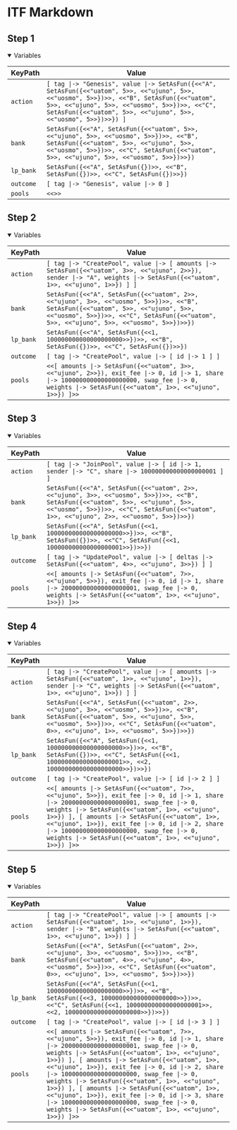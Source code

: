 # ITF Markdown

## Step 1

<details open>

<summary>Variables</summary>


|KeyPath|Value|
|-|-|
|`action`|`[ tag \|-> "Genesis", value \|-> SetAsFun({<<"A", SetAsFun({<<"uatom", 5>>, <<"ujuno", 5>>, <<"uosmo", 5>>})>>, <<"B", SetAsFun({<<"uatom", 5>>, <<"ujuno", 5>>, <<"uosmo", 5>>})>>, <<"C", SetAsFun({<<"uatom", 5>>, <<"ujuno", 5>>, <<"uosmo", 5>>})>>}) ]`|
|`bank`|`SetAsFun({<<"A", SetAsFun({<<"uatom", 5>>, <<"ujuno", 5>>, <<"uosmo", 5>>})>>, <<"B", SetAsFun({<<"uatom", 5>>, <<"ujuno", 5>>, <<"uosmo", 5>>})>>, <<"C", SetAsFun({<<"uatom", 5>>, <<"ujuno", 5>>, <<"uosmo", 5>>})>>})`|
|`lp_bank`|`SetAsFun({<<"A", SetAsFun({})>>, <<"B", SetAsFun({})>>, <<"C", SetAsFun({})>>})`|
|`outcome`|`[ tag \|-> "Genesis", value \|-> 0 ]`|
|`pools`|`<<>>`|


</details>

## Step 2

<details open>

<summary>Variables</summary>


|KeyPath|Value|
|-|-|
|`action`|`[ tag \|-> "CreatePool", value \|-> [ amounts \|-> SetAsFun({<<"uatom", 3>>, <<"ujuno", 2>>}), sender \|-> "A", weights \|-> SetAsFun({<<"uatom", 1>>, <<"ujuno", 1>>}) ] ]`|
|`bank`|`SetAsFun({<<"A", SetAsFun({<<"uatom", 2>>, <<"ujuno", 3>>, <<"uosmo", 5>>})>>, <<"B", SetAsFun({<<"uatom", 5>>, <<"ujuno", 5>>, <<"uosmo", 5>>})>>, <<"C", SetAsFun({<<"uatom", 5>>, <<"ujuno", 5>>, <<"uosmo", 5>>})>>})`|
|`lp_bank`|`SetAsFun({<<"A", SetAsFun({<<1, 100000000000000000000>>})>>, <<"B", SetAsFun({})>>, <<"C", SetAsFun({})>>})`|
|`outcome`|`[ tag \|-> "CreatePool", value \|-> [ id \|-> 1 ] ]`|
|`pools`|`<<[ amounts \|-> SetAsFun({<<"uatom", 3>>, <<"ujuno", 2>>}), exit_fee \|-> 0, id \|-> 1, share \|-> 100000000000000000000, swap_fee \|-> 0, weights \|-> SetAsFun({<<"uatom", 1>>, <<"ujuno", 1>>}) ]>>`|


</details>

## Step 3

<details open>

<summary>Variables</summary>


|KeyPath|Value|
|-|-|
|`action`|`[ tag \|-> "JoinPool", value \|-> [ id \|-> 1, sender \|-> "C", share \|-> 100000000000000000001 ] ]`|
|`bank`|`SetAsFun({<<"A", SetAsFun({<<"uatom", 2>>, <<"ujuno", 3>>, <<"uosmo", 5>>})>>, <<"B", SetAsFun({<<"uatom", 5>>, <<"ujuno", 5>>, <<"uosmo", 5>>})>>, <<"C", SetAsFun({<<"uatom", 1>>, <<"ujuno", 2>>, <<"uosmo", 5>>})>>})`|
|`lp_bank`|`SetAsFun({<<"A", SetAsFun({<<1, 100000000000000000000>>})>>, <<"B", SetAsFun({})>>, <<"C", SetAsFun({<<1, 100000000000000000001>>})>>})`|
|`outcome`|`[ tag \|-> "UpdatePool", value \|-> [ deltas \|-> SetAsFun({<<"uatom", 4>>, <<"ujuno", 3>>}) ] ]`|
|`pools`|`<<[ amounts \|-> SetAsFun({<<"uatom", 7>>, <<"ujuno", 5>>}), exit_fee \|-> 0, id \|-> 1, share \|-> 200000000000000000001, swap_fee \|-> 0, weights \|-> SetAsFun({<<"uatom", 1>>, <<"ujuno", 1>>}) ]>>`|


</details>

## Step 4

<details open>

<summary>Variables</summary>


|KeyPath|Value|
|-|-|
|`action`|`[ tag \|-> "CreatePool", value \|-> [ amounts \|-> SetAsFun({<<"uatom", 1>>, <<"ujuno", 1>>}), sender \|-> "C", weights \|-> SetAsFun({<<"uatom", 1>>, <<"ujuno", 1>>}) ] ]`|
|`bank`|`SetAsFun({<<"A", SetAsFun({<<"uatom", 2>>, <<"ujuno", 3>>, <<"uosmo", 5>>})>>, <<"B", SetAsFun({<<"uatom", 5>>, <<"ujuno", 5>>, <<"uosmo", 5>>})>>, <<"C", SetAsFun({<<"uatom", 0>>, <<"ujuno", 1>>, <<"uosmo", 5>>})>>})`|
|`lp_bank`|`SetAsFun({<<"A", SetAsFun({<<1, 100000000000000000000>>})>>, <<"B", SetAsFun({})>>, <<"C", SetAsFun({<<1, 100000000000000000001>>, <<2, 100000000000000000000>>})>>})`|
|`outcome`|`[ tag \|-> "CreatePool", value \|-> [ id \|-> 2 ] ]`|
|`pools`|`<<[ amounts \|-> SetAsFun({<<"uatom", 7>>, <<"ujuno", 5>>}), exit_fee \|-> 0, id \|-> 1, share \|-> 200000000000000000001, swap_fee \|-> 0, weights \|-> SetAsFun({<<"uatom", 1>>, <<"ujuno", 1>>}) ], [ amounts \|-> SetAsFun({<<"uatom", 1>>, <<"ujuno", 1>>}), exit_fee \|-> 0, id \|-> 2, share \|-> 100000000000000000000, swap_fee \|-> 0, weights \|-> SetAsFun({<<"uatom", 1>>, <<"ujuno", 1>>}) ]>>`|


</details>

## Step 5

<details open>

<summary>Variables</summary>


|KeyPath|Value|
|-|-|
|`action`|`[ tag \|-> "CreatePool", value \|-> [ amounts \|-> SetAsFun({<<"uatom", 1>>, <<"ujuno", 1>>}), sender \|-> "B", weights \|-> SetAsFun({<<"uatom", 1>>, <<"ujuno", 1>>}) ] ]`|
|`bank`|`SetAsFun({<<"A", SetAsFun({<<"uatom", 2>>, <<"ujuno", 3>>, <<"uosmo", 5>>})>>, <<"B", SetAsFun({<<"uatom", 4>>, <<"ujuno", 4>>, <<"uosmo", 5>>})>>, <<"C", SetAsFun({<<"uatom", 0>>, <<"ujuno", 1>>, <<"uosmo", 5>>})>>})`|
|`lp_bank`|`SetAsFun({<<"A", SetAsFun({<<1, 100000000000000000000>>})>>, <<"B", SetAsFun({<<3, 100000000000000000000>>})>>, <<"C", SetAsFun({<<1, 100000000000000000001>>, <<2, 100000000000000000000>>})>>})`|
|`outcome`|`[ tag \|-> "CreatePool", value \|-> [ id \|-> 3 ] ]`|
|`pools`|`<<[ amounts \|-> SetAsFun({<<"uatom", 7>>, <<"ujuno", 5>>}), exit_fee \|-> 0, id \|-> 1, share \|-> 200000000000000000001, swap_fee \|-> 0, weights \|-> SetAsFun({<<"uatom", 1>>, <<"ujuno", 1>>}) ], [ amounts \|-> SetAsFun({<<"uatom", 1>>, <<"ujuno", 1>>}), exit_fee \|-> 0, id \|-> 2, share \|-> 100000000000000000000, swap_fee \|-> 0, weights \|-> SetAsFun({<<"uatom", 1>>, <<"ujuno", 1>>}) ], [ amounts \|-> SetAsFun({<<"uatom", 1>>, <<"ujuno", 1>>}), exit_fee \|-> 0, id \|-> 3, share \|-> 100000000000000000000, swap_fee \|-> 0, weights \|-> SetAsFun({<<"uatom", 1>>, <<"ujuno", 1>>}) ]>>`|


</details>

